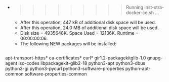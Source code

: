 * >>>>>>>>> Running inst-xtra-docker-ce.sh ...
  * After this operation, 447 kB of additional disk space will be used.
  * After this operation, 24.0 MB of additional disk space will be used.
  * Disk size = 4935648K. Space Used = 12136K. Runtime = 00:00:00:06.
  * The following NEW packages will be installed:
  ```bash
apt-transport-https* ca-certificates* curl* gir1.2-packagekitglib-1.0 gnupg-agent
iso-codes libpackagekit-glib2-18 python3-apt python3-dbus python3-gi
python3-pycurl python3-software-properties python-apt-common software-properties-common
  ```
